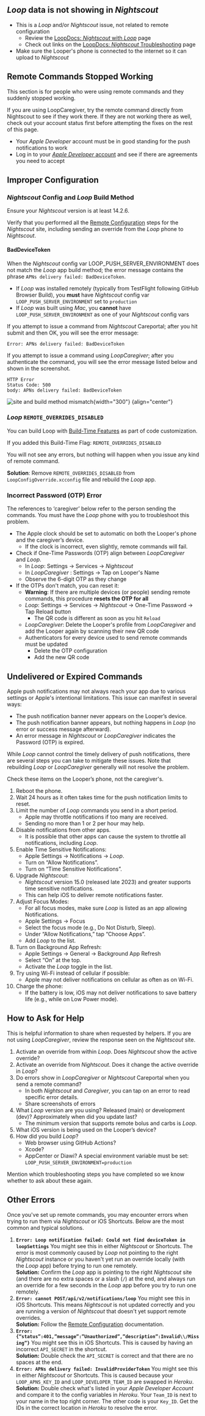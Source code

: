 ## *Loop* data is not showing in *Nightscout*

* This is a&nbsp;_<span translate="no">Loop</span>_&nbsp;and/or *Nightscout* issue, not related to remote configuration
    * Review the [LoopDocs: *Nightscout* with&nbsp;_<span translate="no">Loop</span>_](update-user.md) page
    * Check out links on the [LoopDocs: *Nightscout* Troubleshooting](troubleshoot.md) page
* Make sure the Looper's phone is connected to the internet so it can upload to *Nightscout*

## Remote Commands Stopped Working

This section is for people who were using remote commands and they suddenly stopped working.

If you are using LoopCaregiver, try the remote command directly from Nightscout to see if they work there. If they are not working there as well, check out your account status first before attempting the fixes on the rest of this page.

* Your *Apple Developer* account must be in good standing for the push notifications to work
* Log in to your [*Apple Developer* account](https://developer.apple.com/account) and see if there are agreements you need to accept

## Improper Configuration

### *Nightscout* Config and *Loop* Build Method

Ensure your *Nightscout* version is at least 14.2.6.

Verify that you performed all the [Remote Configuration](remote-config.md) steps for the *Nightscout* site, including sending an override from the&nbsp;_<span translate="no">Loop</span>_&nbsp;phone to *Nightscout*.

#### BadDeviceToken

When the *Nightscout* config var LOOP_PUSH_SERVER_ENVIRONMENT does not match the&nbsp;_<span translate="no">Loop</span>_&nbsp;app build method; the error message contains the phrase `APNs delivery failed: BadDeviceToken`.

* If&nbsp;_<span translate="no">Loop</span>_&nbsp;was installed remotely (typically from TestFlight following GitHub Browser Build), you **must** have *Nightscout* config var `LOOP_PUSH_SERVER_ENVIRONMENT` set to `production`
* If&nbsp;_<span translate="no">Loop</span>_&nbsp;was built using *Mac*, you **cannot** have `LOOP_PUSH_SERVER_ENVIRONMENT` as one of your *Nightscout* config vars

If you attempt to issue a command from *Nightscout* Careportal; after you hit submit and then OK, you will see the error message:

```
Error: APNs delivery failed: BadDeviceToken
```

If you attempt to issue a command using *LoopCaregiver*; after you authenticate the command, you will see the error message listed below and shown in the screenshot.

```
HTTP Error
Status Code: 500
body: APNs delivery failed: BadDeviceToken
```

![site and build method mismatch](img/site-build-mismatch.png){width="300"}
{align="center"}

### *Loop* `REMOTE_OVERRIDES_DISABLED`

You can build Loop with [Build-Time Features](../version/build-time-flag.md) as part of code customization.

If you added this Build-Time Flag: `REMOTE_OVERRIDES_DISABLED`

You will not see any errors, but nothing will happen when you issue any kind of remote command.

**Solution**: Remove `REMOTE_OVERRIDES_DISABLED` from `LoopConfigOverride.xcconfig` file and rebuild the&nbsp;_<span translate="no">Loop</span>_&nbsp;app.

### Incorrect Password (OTP) Error

The references to ‘caregiver’ below refer to the person sending the commands. You must have the&nbsp;_<span translate="no">Loop</span>_&nbsp;phone with you to troubleshoot this problem.

* The Apple clock should be set to automatic on both the Looper's phone and the caregiver’s device.
    * If the clock is incorrect, even slightly, remote commands will fail.
* Check if One-Time Passwords (OTP) align between *LoopCaregiver* and&nbsp;_<span translate="no">Loop</span>_.
    * In&nbsp;_<span translate="no">Loop</span>_: Settings -> Services -> *Nightscout*
    * In *LoopCaregiver* : Settings -> Tap on Looper's Name
    * Observe the 6-digit OTP as they change
* If the OTPs don't match, you can reset it:
    * **Warning**: If there are multiple devices (or people) sending remote commands, this procedure **resets the OTP for all**
    * _<span translate="no">Loop</span>_: Settings -> Services -> *Nightscout* -> One-Time Password -> Tap Reload button
        * The QR code is different as soon as you hit `Reload`
    * *LoopCaregiver*: Delete the Looper's profile from *LoopCaregiver* and add the Looper again by scanning their new QR code
    * Authenticators for every device used to send remote commands must be updated
        * Delete the OTP configuration
        * Add the new QR code

## Undelivered or Expired Commands

Apple push notifications may not always reach your app due to various settings or Apple's intentional limitations. This issue can manifest in several ways:

* The push notification banner never appears on the Looper’s device.
* The push notification banner appears, but nothing happens in&nbsp;_<span translate="no">Loop</span>_&nbsp;(no error or success message afterward).
* An error message in *Nightscout* or *LoopCaregiver* indicates the Password (OTP) is expired.

While&nbsp;_<span translate="no">Loop</span>_&nbsp;cannot control the timely delivery of push notifications, there are several steps you can take to mitigate these issues. Note that rebuilding&nbsp;_<span translate="no">Loop</span>_&nbsp;or *LoopCaregiver* generally will not resolve the problem.

Check these items on the Looper’s phone, not the caregiver's.

1. Reboot the phone.
1. Wait 24 hours as it often takes time for the push notification limits to reset.
1. Limit the number of&nbsp;_<span translate="no">Loop</span>_&nbsp;commands you send in a short period.
    * Apple may throttle notifications if too many are received.
    * Sending no more than 1 or 2 per hour may help.
1. Disable notifications from other apps.
    * It is possible that other apps can cause the system to throttle all notifications, including&nbsp;_<span translate="no">Loop</span>_.
1. Enable Time Sensitive Notifications:
    * Apple Settings -> Notifications ->&nbsp;_<span translate="no">Loop</span>_.
    * Turn on “Allow Notifications”.
    * Turn on “Time Sensitive Notifications”.
1. Upgrade *Nightscout*:
    * *Nightscout* version 15.0 (released late 2023) and greater supports time sensitive notifications.
    * This can help iOS to deliver remote notifications faster.
1. Adjust Focus Modes:
    * For all focus modes, make sure&nbsp;_<span translate="no">Loop</span>_&nbsp;is listed as an app allowing Notifications.
    * Apple Settings -> Focus
    * Select the focus mode (e.g., Do Not Disturb, Sleep).
    * Under “Allow Notifications,” tap “Choose Apps”.
    * Add&nbsp;_<span translate="no">Loop</span>_&nbsp;to the list.
1. Turn on Background App Refresh:
    * Apple Settings -> General -> Background App Refresh
    * Select “On” at the top.
    * Activate the&nbsp;_<span translate="no">Loop</span>_&nbsp;toggle in the list.
1. Try using Wi-Fi instead of cellular if possible:
    * Apple may not deliver notifications on cellular as often as on Wi-Fi.
1. Charge the phone:
    * If the battery is low, iOS may not deliver notifications to save battery life (e.g., while on Low Power mode).

## How to Ask for Help

This is helpful information to share when requested by helpers. If you are not using *LoopCaregiver*, review the response seen on the *Nightscout* site.

1. Activate an override from within&nbsp;_<span translate="no">Loop</span>_. Does *Nightscout* show the active override?
1. Activate an override from *Nightscout*. Does it change the active override in&nbsp;_<span translate="no">Loop</span>_?
1. Do errors show in *LoopCaregiver* or *Nightscout* Careportal when you send a remote command?
    * In both *Nightscout* and *Caregiver*, you can tap on an error to read specific error details.
    * Share screenshots of errors
1. What&nbsp;_<span translate="no">Loop</span>_&nbsp;version are you using? Released (main) or development (dev)? Approximately when did you update last?
    * The minimum version that supports remote bolus and carbs is&nbsp;_<span translate="no">Loop</span>_.
1. What iOS version is being used on the Looper’s device?
1. How did you build&nbsp;_<span translate="no">Loop</span>_?
    * Web browser using GitHub Actions?
    * Xcode?
    * AppCenter or Diawi? A special environment variable must be set: `LOOP_PUSH_SERVER_ENVIRONMENT=production`

Mention which troubleshooting steps you have completed so we know whether to ask about these again.

## Other Errors

Once you've set up remote commands, you may encounter errors when trying to run them via *Nightscout* or iOS Shortcuts.  Below are the most common and typical solutions.

1. **`Error: Loop notification failed: Could not find deviceToken in loopSettings`** You might see this in either *Nightscout* or Shortcuts.  The error is most commonly caused by&nbsp;_<span translate="no">Loop</span>_&nbsp;not pointing to the right *Nightscout* instance or you haven't yet run an override locally (with the&nbsp;_<span translate="no">Loop</span>_ app) before trying to run one remotely.  
    **Solution:** Confirm the *Loop* app is pointing to the right *Nightscout* site (and there are no extra spaces or a slash (`/`) at the end, and always run an override for a few seconds in the *Loop* app before you try to run one remotely.
2. **`Error: cannot POST/api/v2/notifications/loop`** You might see this in iOS Shortcuts.  This means *Nightscout* is not updated correctly and you are running a version of *Nightscout* that doesn't yet support remote overrides.   
   **Solution:** Follow the [Remote Configuration](remote-config.md) documentation.
3. **`Error: {“status”:401,”message”:”Unauthorized”,”description”:Invalid\\/Missing”}`** You might see this in iOS Shortcuts.  This is caused by having an incorrect `API_SECRET` in the shortcut.  
    **Solution:** Double check the `API_SECRET` is correct and that there are no spaces at the end.
4. **`Error: APNs delivery failed: InvalidProviderToken`** You might see this in either *Nightscout* or Shortcuts.  This is caused because your `LOOP_APNS_KEY_ID` and `LOOP_DEVELOPER_TEAM_ID` are swapped in *Heroku*.   
   **Solution:** Double check what's listed in your *Apple Developer Account* and compare it to the config variables in *Heroku*. Your `Team_ID` is next to your name in the top right corner.  The other code is your `Key_ID`. Get the IDs in the correct location in *Heroku* to resolve the error.
